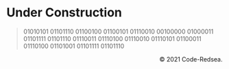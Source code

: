 
# Under Construction
  
> 01010101 01101110 01100100 01100101 01110010 00100000 01000011 01101111 01101110 01110011 01110100 01110010 01110101 01100011 01110100 01101001 01101111 01101110

 <div style="text-align: right">
        &copy; 2021 Code-Redsea.
</div>
